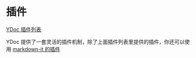 # 插件

[YDoc 插件列表](https://hellosean1025.github.io/ydoc/plugin/index.html)

YDoc 提供了一套灵活的插件机制，除了上面插件列表里提供的插件，你还可以使用 [markdown-it 的插件](https://www.npmjs.com/search?q=keywords:markdown-it-plugin)
